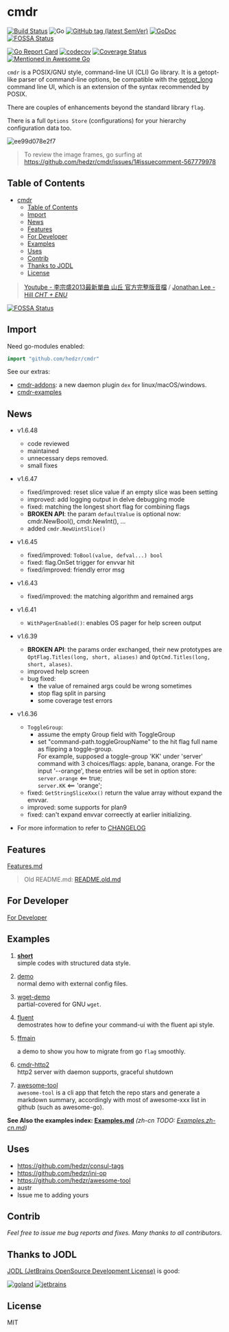 # cmdr

[![Build Status](https://travis-ci.org/hedzr/cmdr.svg?branch=master)](https://travis-ci.org/hedzr/cmdr)
![Go](https://github.com/hedzr/cmdr/workflows/Go/badge.svg)
[![GitHub tag (latest SemVer)](https://img.shields.io/github/tag/hedzr/cmdr.svg?label=release)](https://github.com/hedzr/cmdr/releases)
[![GoDoc](https://img.shields.io/badge/godoc-reference-blue.svg?style=flat)](https://godoc.org/github.com/hedzr/cmdr) [![FOSSA Status](https://app.fossa.com/api/projects/git%2Bgithub.com%2Fhedzr%2Fcmdr.svg?type=shield)](https://app.fossa.com/projects/git%2Bgithub.com%2Fhedzr%2Fcmdr?ref=badge_shield)

[![Go Report Card](https://goreportcard.com/badge/github.com/hedzr/cmdr)](https://goreportcard.com/report/github.com/hedzr/cmdr)
[![codecov](https://codecov.io/gh/hedzr/cmdr/branch/master/graph/badge.svg)](https://codecov.io/gh/hedzr/cmdr)
[![Coverage Status](https://coveralls.io/repos/github/hedzr/cmdr/badge.svg?branch=master)](https://coveralls.io/github/hedzr/cmdr?branch=master)
[![Mentioned in Awesome Go](https://awesome.re/mentioned-badge.svg)](https://github.com/avelino/awesome-go#command-line)

`cmdr` is a POSIX/GNU style,  command-line UI (CLI) Go library.
It is a getopt-like parser of command-line options, 
be compatible with the [getopt_long](http://www.gnu.org/s/libc/manual/html_node/Argument-Syntax.html#Argument-Syntax) 
command line UI, which is an extension of the syntax recommended
by POSIX.

There are couples of enhancements beyond the standard 
library `flag`.

There is a full `Options Store` (configurations) for your
hierarchy configuration data too.


![ee99d078e2f7](https://user-images.githubusercontent.com/12786150/72876202-f49ee500-3d30-11ea-9de0-434bf8decf90.gif)
<!-- built by https://ezgif.com/ -->
> To review the image frames, go surfing at <https://github.com/hedzr/cmdr/issues/1#issuecomment-567779978>


## Table of Contents

* [cmdr](#cmdr)
  * [Table of Contents](#table-of-contents)
  * [Import](#import)
  * [News](#news)
  * [Features](#features)
  * [For Developer](#for-developer)
  * [Examples](#examples)
  * [Uses](#uses)
  * [Contrib](#contrib)
  * [Thanks to JODL](#thanks-to-jodl)
  * [License](#license)

<!-- Created by [gh-md-toc](https://github.com/ekalinin/github-markdown-toc.go) -->

> [Youtube - 李宗盛2013最新單曲 山丘 官方完整版音檔](https://www.youtube.com/watch?v=_qNpR1Ew5jA) / [Jonathan Lee - Hill *CHT + ENU*](https://www.youtube.com/watch?v=FNlFe8ftBh0)




[![FOSSA Status](https://app.fossa.com/api/projects/git%2Bgithub.com%2Fhedzr%2Fcmdr.svg?type=large)](https://app.fossa.com/projects/git%2Bgithub.com%2Fhedzr%2Fcmdr?ref=badge_large)

## Import

Need go-modules enabled:

```go
import "github.com/hedzr/cmdr"
```

See our extras:

- [cmdr-addons](https://github.com/hedzr/cmdr-addons): a new daemon plugin `dex` for linux/macOS/windows.
- [cmdr-examples](https://github.com/hedzr/cmdr-examples)



## News

- v1.6.48
  - code reviewed
  - maintained
  - unnecessary deps removed.
  - small fixes

- v1.6.47
  - fixed/improved: reset slice value if an empty slice was been setting
  - improved: add logging output in delve debugging mode
  - fixed: matching the longest short flag for combining flags
  - **BROKEN API**: the param `defaultValue` is optional now: cmdr.NewBool(), cmdr.NewInt(), ...
  - added `cmdr.NewUintSlice()`

- v1.6.45
  - fixed/improved: `ToBool(value, defval...) bool`
  - fixed: flag.OnSet trigger for envvar hit
  - fixed/improved: friendly error msg

- v1.6.43
  - fixed/improved: the matching algorithm and remained args

- v1.6.41
  - `WithPagerEnabled()`: enables OS pager for help screen output

- v1.6.39
  - **BROKEN API**: the params order exchanged, their new prototypes are `OptFlag.Titles(long, short, aliases)` and `OptCmd.Titles(long, short, alases)`.
  - improved help screen
  - bug fixed:
    - the value of remained args could be wrong sometimes
    - stop flag split in parsing
    - some coverage test errors

- v1.6.36
  - `ToggleGroup`:
    - assume the empty Group field with ToggleGroup
    - set "command-path.toggleGroupName" to the hit flag full name as flipping a toggle-group.  
      For example, supposed a toggle-group 'KK' under 'server' command with 3 choices/flags: apple, banana, orange. For the input '--orange', these entries will be set in option store:  
      `server.orange` <== true;  
      `server.KK` <== 'orange';  
  - fixed: `GetStringSliceXxx()` return the value array without expand the envvar.
  - improved: some supports for plan9
  - fixed: can't expand envvar correectly at earlier initializing.

- For more information to refer to [CHANGELOG](./CHANGELOG)



## Features

[Features.md](./Features.md)

> Old README.md: [README.old.md](./README.old.md)


## For Developer

[For Developer](Developer.md)



## Examples

1. [**short**](./examples/short/README.md)  
   simple codes with structured data style.

2. [demo](./examples/demo/README.md)  
   normal demo with external config files.

3. [wget-demo](./examples/wget-demo/README.md)  
   partial-covered for GNU `wget`.

4. [fluent](./examples/fluent)  
   demostrates how to define your command-ui with the fluent api style.

5. [ffmain](./examples/ffmain)

   a demo to show you how to migrate from go `flag` smoothly.

6. [cmdr-http2](https://github.com/hedzr/cmdr-http2)  
   http2 server with daemon supports, graceful shutdown

7. [awesome-tool](https://github.com/hedzr/awesome-tool)  
   `awesome-tool` is a cli app that fetch the repo stars and generate a markdown summary, accordingly with most of awesome-xxx list in github (such as awesome-go).
   


**See Also the examples index: [Examples.md](./Examples.md)** *(zh-cn TODO: [Examples.zh-cn.md](./Examples.zh-cn.md))*




## Uses

- https://github.com/hedzr/consul-tags
- https://github.com/hedzr/ini-op
- https://github.com/hedzr/awesome-tool
- austr
- Issue me to adding yours



## Contrib

*Feel free to issue me bug reports and fixes. Many thanks to all contributors.*


## Thanks to JODL

[JODL (JetBrains OpenSource Development License)](https://www.jetbrains.com/community/opensource/) is good:

[![goland](https://gist.githubusercontent.com/hedzr/447849cb44138885e75fe46f1e35b4a0/raw/ca8ac2694906f5650d585263dbabfda52072f707/logo-goland.svg)](https://www.jetbrains.com/?from=hedzr/cmdr)
[![jetbrains](https://gist.githubusercontent.com/hedzr/447849cb44138885e75fe46f1e35b4a0/raw/bedfe6923510405ade4c034c5c5085487532dee4/jetbrains-variant-4.svg)](https://www.jetbrains.com/?from=hedzr/cmdr)


## License

MIT